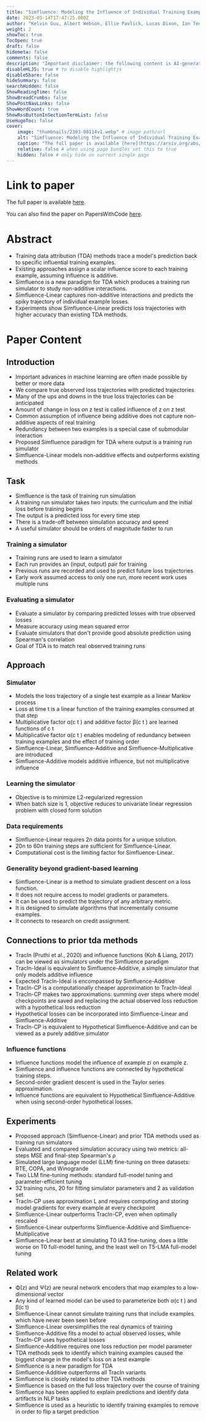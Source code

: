 ```yaml
---
title: "Simfluence: Modeling the Influence of Individual Training Examples by Simulating Training Runs"
date: 2023-03-14T17:47:25.000Z
author: "Kelvin Guu, Albert Webson, Ellie Pavlick, Lucas Dixon, Ian Tenney and 1 others"
weight: 2
showToc: true
TocOpen: true
draft: false
hidemeta: false
comments: false
description: "Important disclaimer: the following content is AI-generated, please make sure to fact check the presented information by reading the full paper."
disableHLJS: true # to disable highlightjs
disableShare: false
hideSummary: false
searchHidden: false
ShowReadingTime: false
ShowBreadCrumbs: false
ShowPostNavLinks: false
ShowWordCount: true
ShowRssButtonInSectionTermList: false
UseHugoToc: false
cover:
    image: "thumbnails/2303-08114v1.webp" # image path/url
    alt: "Simfluence: Modeling the Influence of Individual Training Examples by Simulating Training Runs" # alt text
    caption: "The full paper is available [here](https://arxiv.org/abs/2303.08114)." # display caption under cover
    relative: false # when using page bundles set this to true
    hidden: false # only hide on current single page
---
```


# Link to paper
The full paper is available [here](https://arxiv.org/abs/2303.08114).

You can also find the paper on PapersWithCode [here](https://paperswithcode.com/paper/simfluence-modeling-the-influence-of).

# Abstract
- Training data attribution (TDA) methods trace a model's prediction back to specific influential training examples.
- Existing approaches assign a scalar influence score to each training example, assuming influence is additive.
- Simfluence is a new paradigm for TDA which produces a training run simulator to study non-additive interactions.
- Simfluence-Linear captures non-additive interactions and predicts the spiky trajectory of individual example losses.
- Experiments show Simfluence-Linear predicts loss trajectories with higher accuracy than existing TDA methods.

# Paper Content

## Introduction
- Important advances in machine learning are often made possible by better or more data
- We compare true observed loss trajectories with predicted trajectories
- Many of the ups and downs in the true loss trajectories can be anticipated
- Amount of change in loss on z test is called influence of z on z test
- Common assumption of influence being additive does not capture non-additive aspects of real training
- Redundancy between two examples is a special case of submodular interaction
- Proposed Simfluence paradigm for TDA where output is a training run simulator
- Simfluence-Linear models non-additive effects and outperforms existing methods

## Task
- Simfluence is the task of training run simulation
- A training run simulator takes two inputs: the curriculum and the initial loss before training begins
- The output is a predicted loss for every time step
- There is a trade-off between simulation accuracy and speed
- A useful simulator should be orders of magnitude faster to run

### Training a simulator
- Training runs are used to learn a simulator
- Each run provides an (input, output) pair for training
- Previous runs are recorded and used to predict future loss trajectories
- Early work assumed access to only one run, more recent work uses multiple runs

### Evaluating a simulator
- Evaluate a simulator by comparing predicted losses with true observed losses
- Measure accuracy using mean squared error
- Evaluate simulators that don't provide good absolute prediction using Spearman's correlation
- Goal of TDA is to match real observed training runs

## Approach

### Simulator
- Models the loss trajectory of a single test example as a linear Markov process
- Loss at time t is a linear function of the training examples consumed at that step
- Multiplicative factor α(c t ) and additive factor β(c t ) are learned functions of c t
- Multiplicative factor α(c t ) enables modeling of redundancy between training examples and the effect of training order
- Simfluence-Linear, Simfluence-Additive and Simfluence-Multiplicative are introduced
- Simfluence-Additive models additive influence, but not multiplicative influence

### Learning the simulator
- Objective is to minimize L2-regularized regression
- When batch size is 1, objective reduces to univariate linear regression problem with closed form solution

### Data requirements
- Simfluence-Linear requires 2n data points for a unique solution.
- 20n to 60n training steps are sufficient for Simfluence-Linear.
- Computational cost is the limiting factor for Simfluence-Linear.

### Generality beyond gradient-based learning
- Simfluence-Linear is a method to simulate gradient descent on a loss function.
- It does not require access to model gradients or parameters.
- It can be used to predict the trajectory of any arbitrary metric.
- It is designed to simulate algorithms that incrementally consume examples.
- It connects to research on credit assignment.

## Connections to prior tda methods
- TracIn (Pruthi et al., 2020) and influence functions (Koh & Liang, 2017) can be viewed as simulators under the Simfluence paradigm
- TracIn-Ideal is equivalent to Simfluence-Additive, a simple simulator that only models additive influence
- Expected TracIn-Ideal is encompassed by Simfluence-Additive
- TracIn-CP is a computationally cheaper approximation to TracIn-Ideal
- TracIn-CP makes two approximations: summing over steps where model checkpoints are saved and replacing the actual observed loss reduction with a hypothetical loss reduction
- Hypothetical losses can be incorporated into Simfluence-Linear and Simfluence-Additive
- TracIn-CP is equivalent to Hypothetical Simfluence-Additive and can be viewed as a purely additive simulator

### Influence functions
- Influence functions model the influence of example zi on example z.
- Simfluence and influence functions are connected by hypothetical training steps.
- Second-order gradient descent is used in the Taylor series approximation.
- Influence functions are equivalent to Hypothetical Simfluence-Additive when using second-order hypothetical losses.

## Experiments
- Proposed approach (Simfluence-Linear) and prior TDA methods used as training run simulators
- Evaluated and compared simulation accuracy using two metrics: all-steps MSE and final-step Spearman's ρ
- Simulated large language model (LLM) fine-tuning on three datasets: RTE, COPA, and Winogrande
- Two LLM fine-tuning methods: standard full-model tuning and parameter-efficient tuning
- 32 training runs, 20 for fitting simulator parameters and 2 as validation set
- TracIn-CP uses approximation L and requires computing and storing model gradients for every example at every checkpoint
- Simfluence-Linear outperforms TracIn-CP, even when optimally rescaled
- Simfluence-Linear outperforms Simfluence-Additive and Simfluence-Multiplicative
- Simfluence-Linear best at simulating T0 IA3 fine-tuning, does a little worse on T0 full-model tuning, and the least well on T5-LMA full-model tuning

## Related work
- Φ(z) and Ψ(z) are neural network encoders that map examples to a low-dimensional vector
- Any kind of learned model can be used to parameterize both α(c t ) and β(c t)
- Simfluence-Linear cannot simulate training runs that include examples which have never been seen before
- Simfluence-Linear oversimplifies the real dynamics of training
- Simfluence-Additive fits a model to actual observed losses, while TracIn-CP uses hypothetical losses
- Simfluence-Additive requires one loss reduction per model parameter
- TDA methods seek to identify which training examples caused the biggest change in the model's loss on a test example
- Simfluence is a new paradigm for TDA
- Simfluence-Additive outperforms all TracIn variants
- Simfluence is closely related to other TDA methods
- Simfluence is based on the full loss trajectory over the course of training
- Simfluence has been applied to explain predictions and identify data artifacts in NLP tasks
- Simfluence is used as a heuristic to identify training examples to remove in order to flip a target prediction
